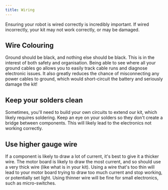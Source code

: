 ```yaml
---
title: Wiring
---
```


Ensuring your robot is wired correctly is incredibly important. If wired incorrectly, your kit may not work correctly, or may be damaged.

## Wire Colouring
Ground should be black, and nothing else should be black. This is in the interest of both safety and organisation. Being able to see where all your ground cables go allows you to easily track cable runs and diagnose electronic issues. It also greatly reduces the chance of misconnecting any power cables to ground, which would short-circuit the battery and seriously damage the kit!

## Keep your solders clean
Sometimes, you'll need to build your own circuits to extend our kit, which likely requires soldering. Keep an eye on your solders so they don't create a bridge between components. This will likely lead to the electronics not working correctly.

## Use higher gauge wire
If a component is likely to draw a lot of current, it's best to give it a thicker wire. The motor board is likely to draw the most current, and so should use a very thick wire (like what is in your kit). Using a wire that's too thin will lead to your motor board trying to draw too much current and stop working, or potentially set light. Using thinner wire will be fine for small electronics, such as micro-switches. 